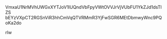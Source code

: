 VmxaU1NrMVhUWGxXYTJoV1lUQndVbFpyVWtOVVJrVjVUbFU1YkZJd1dsTlZS
bEYzVXpCT2RGSnViR3hhCmVqQTVRMmR3YjFwSGR6MEtDbmwyWnc9PQoKa2do

rlw